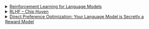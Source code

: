 <details>
<summary><a href="https://gist.github.com/yoavg/6bff0fecd65950898eba1bb321cfbd81">Reinforcement Learning for Language Models
</a></summary>

- Supervised learning (SFT) focuses on mimicking demonstrations, limiting generalisation and encouraging memorisation.  
- SFT lacks negative feedback, leading models to hallucinate when answers are unknown.  
- RL enables feedback-driven learning, discouraging falsehoods and encouraging diverse, valid responses.  
- RL supports abstention when the model lacks knowledge, promoting reliability over hallucination.  
- Knowledge-seeking queries benefit from RL by aligning responses with internal knowledge and penalising guessing.  
- RL is technically challenging, requiring effective reward design and scoring mechanisms, often reliant on human feedback.  
- Over-abstention risks exist, requiring careful balance in reward functions.  
- Automating feedback for RL via text-evaluation models is a promising direction to reduce reliance on human input.  
- Hybrid SFT and RL approaches leverage SFT for basic alignment and RL for factual accuracy and abstention.  
- Empirical debates highlight SFT's occasional advantage over RLHF, suggesting nuances in task-specific fine-tuning strategies.  

</details>
<details>
<summary><a href="https://huyenchip.com/2023/05/02/rlhf.html">RLHF – Chip Huyen
</a></summary>

</details>
<details>
<summary><a href="https://arxiv.org/pdf/2305.18290">Direct Preference Optimization:
Your Language Model is Secretly a Reward Model
</a></summary>

In standard RL, the agent updates its policy $\pi(a \mid s)$ to increase the likelihood of actions. For example, the agent might learn from rewards like $+1$ for a correct action or $0$ for a neutral one.

The RL loss function is given by:

$\mathcal{L}_{\text{RL}} = - \mathbb{E}_{(s, a, r)} \left[ \log \pi(a \mid s) \cdot \hat{r} \right]$

where $\hat{r}$ is the reward received after taking action $a$ in state $s$, and the goal is to maximize $\hat{r}$ in the long run.

Direct Preference Optimization (DPO) learns by optimizing pairwise preferences between different outcomes. Instead of using a scalar reward, it trains the model to prefer one outcome over another. The objective is to maximize the likelihood of the preferred outcome being ranked higher than the less-preferred one.

The DPO loss function is given by:

$\mathcal{L}_{DPO}(\pi\theta; \pi_{\text{ref}}) = - \mathbb{E}_{(x, y_w, y_l) \sim \mathcal{D}} \left[ \log \sigma \left( \beta \log \frac{\pi\theta(y_w \mid x)}{\pi_{\text{ref}}(y_w \mid x)} - \beta \log \frac{\pi\theta(y_l \mid x)}{\pi_{\text{ref}}(y_l \mid x)} \right) \right]$



</details>
